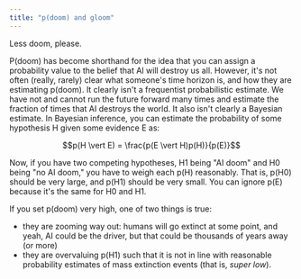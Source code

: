 ```yaml
---
title: "p(doom) and gloom"
---
```


Less doom, please.

P(doom) has become shorthand for the idea that you can assign a probability value to the belief that AI will destroy us all. 
However, it's not often (really, rarely) clear what someone's time horizon is, and how they are estimating p(doom). 
It clearly isn't a frequentist probabilistic estimate.
We have not and cannot run the future forward many times and estimate the fraction of times that AI destroys the world. 
It also isn't clearly a Bayesian estimate. 
In Bayesian inference, you can estimate the probability of some hypothesis H given some evidence E as: 

$$p(H \vert E) = \frac{p(E \vert H)p(H)}{p(E)}$$

Now, if you have two competing hypotheses, H1 being "AI doom" and H0 being "no AI doom," you have to weigh each p(H) reasonably.
That is, p(H0) should be very large, and p(H1) should be very small.
You can ignore p(E) because it's the same for H0 and H1. 

If you set p(doom) very high, one of two things is true:

- they are zooming way out: humans will go extinct at some point, and yeah, AI could be the driver, but that could be thousands of years away (or more)
- they are overvaluing p(H1) such that it is not in line with reasonable probability estimates of mass extinction events (that is, *super low*).